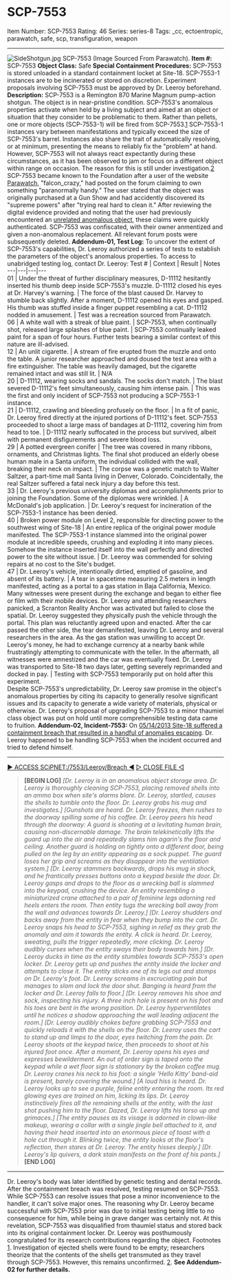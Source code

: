 # SCP-7553
Item Number: SCP-7553
Rating: 46
Series: series-8
Tags: _cc, ectoentropic, parawatch, safe, scp, transfiguration, weapon

---

![SideShotgun.jpg](http://scp-sandbox-3.wdfiles.com/local--files/minor-inconvenience-shotgun-nickthebrick1/SideShotgun.jpg)
SCP-7553 (Image Sourced From Parawatch).
**Item #:** SCP-7553
**Object Class:** Safe
**Special Containment Procedures:** SCP-7553 is stored unloaded in a standard containment locket at Site-18. SCP-7553-1 instances are to be incinerated or stored on discretion. Experiment proposals involving SCP-7553 must be approved by Dr. Leeroy beforehand.
**Description:** SCP-7553 is a Remington 870 Marine Magnum pump-action shotgun. The object is in near-pristine condition.
SCP-7553's anomalous properties activate when held by a living subject and aimed at an object or situation that they consider to be problematic to them. Rather than pellets, one or more objects (SCP-7553-1) will be fired from SCP-7553.[1](javascript:;) SCP-7553-1 instances vary between manifestations and typically exceed the size of SCP-7553's barrel. Instances also share the trait of automatically resolving, or at minimum, presenting the means to reliably fix the "problem" at hand. However, SCP-7553 will not always react expectantly during these circumstances, as it has been observed to jam or focus on a different object within range on occasion. The reason for this is still under investigation.[2](javascript:;)
SCP-7553 became known to the Foundation after a user of the website [Parawatch](https://scp-wiki.wikidot.com/parawatch-hub), "falcon_crazy," had posted on the forum claiming to own something "paranormally handy." The user stated that the object was originally purchased at a Gun Show and had accidently discovered its "supreme powers" after "trying real hard to clean it." After reviewing the digital evidence provided and noting that the user had previously encountered an [unrelated anomalous object](https://scp-wiki.wikidot.com/scp-5488), these claims were quickly authenticated. SCP-7553 was confiscated, with their owner anmentized and given a non-anomalous replacement. All relevant forum posts were subsequently deleted.
**Addendum-01, Test Log:** To uncover the extent of SCP-7553's capabilities, Dr. Leeroy authorized a series of tests to establish the parameters of the object's anomalous properties. To access to unabridged testing log, contact Dr. Leeroy:
Test # | Context | Result | Notes  
---|---|---|---  
01 | Under the threat of further disciplinary measures, D-11112 hesitantly inserted his thumb deep inside SCP-7553's muzzle. D-11112 closed his eyes at Dr. Harvey's warning. | The force of the blast caused Dr. Harvey to stumble back slightly. After a moment, D-11112 opened his eyes and gasped. His thumb was stuffed inside a finger puppet resembling a cat. D-11112 nodded in amusement. | Test was a recreation sourced from Parawatch.  
06 | A white wall with a streak of blue paint. | SCP-7553, when continually shot, released large splashes of blue paint. | SCP-7553 continually leaked paint for a span of four hours. Further tests bearing a similar context of this nature are ill-advised.  
12 | An unlit cigarette. | A stream of fire erupted from the muzzle and onto the table. A junior researcher approached and doused the test area with a fire extinguisher. The table was heavily damaged, but the cigarette remained intact and was still lit. | N/A  
20 | D-11112, wearing socks and sandals. The socks don't match. | The blast severed D-11112's feet simultaneously, causing him intense pain. | This was the first and only incident of SCP-7553 not producing a SCP-7553-1 instance.  
21 | D-11112, crawling and bleeding profusely on the floor. | In a fit of panic, Dr. Leeroy fired directly at the injured portions of D-11112's feet. SCP-7553 proceeded to shoot a large mass of bandages at D-11112, covering him from head to toe. | D-11112 nearly suffocated in the process but survived, albeit with permanent disfigurements and severe blood loss.  
29 | A potted evergreen conifer | The tree was covered in many ribbons, ornaments, and Christmas lights. The final shot produced an elderly obese human male in a Santa uniform, the individual collided with the wall, breaking their neck on impact. | The corpse was a genetic match to Walter Saltzer, a part-time mall Santa living in Denver, Colorado. Coincidentally, the real Saltzer suffered a fatal neck injury a day before this test.  
33 | Dr. Leeroy's previous university diplomas and accomplishments prior to joining the Foundation. Some of the diplomas were wrinkled. | A McDonald's job application. | Dr. Leeroy's request for incineration of the SCP-7553-1 instance has been denied.  
40 | Broken power module on Level 2, responsible for directing power to the southwest wing of Site-18 | An entire replica of the original power module manifested. The SCP-7553-1 instance slammed into the original power module at incredible speeds, crushing and exploding it into many pieces. Somehow the instance inserted itself into the wall perfectly and directed power to the site without issue. | Dr. Leeroy was commended for solving repairs at no cost to the Site's budget.  
47 | Dr. Leeroy's vehicle, intentionally dirtied, emptied of gasoline, and absent of its battery. | A tear in spacetime measuring 2.5 meters in length manifested, acting as a portal to a gas station in Baja California, Mexico. Many witnesses were present during the exchange and began to either flee or film with their mobile devices. Dr. Leeroy and attending researchers panicked, a Scranton Reality Anchor was activated but failed to close the spatial. Dr. Leeroy suggested they physically push the vehicle through the portal. This plan was reluctantly agreed upon and enacted. After the car passed the other side, the tear demanifested, leaving Dr. Leeroy and several researchers in the area. As the gas station was unwilling to accept Dr. Leeroy's money, he had to exchange currency at a nearby bank while frustratingly attempting to communicate with the teller. In the aftermath, all witnesses were amnestized and the car was eventually fixed. Dr. Leeroy was transported to Site-18 two days later, getting severely reprimanded and docked in pay. | Testing with SCP-7553 temporarily put on hold after this experiment.  
Despite SCP-7553's unpredictability, Dr. Leeroy saw promise in the object's anomalous properties by citing its capacity to generally resolve significant issues and its capacity to generate a wide variety of materials, physical or otherwise. Dr. Leeroy's proposal of upgrading SCP-7553 to a minor thaumiel class object was put on hold until more comprehensible testing data came to fruition.
**Addendum-02, Incident-7553:** On [05/14/2013 Site-18 suffered a containment breach that resulted in a handful of anomalies escaping](https://scp-wiki.wikidot.com/scp-7405). Dr. Leeroy happened to be handling SCP-7553 when the incident occurred and tried to defend himself.
* * *
[▶ ACCESS SCiPNET:/7553/Leeroy/Breach ◀](javascript:;)
[▷ CLOSE FILE ◁](javascript:;)
> **[BEGIN LOG]**
> _[Dr. Leeroy is in an anomalous object storage area. Dr. Leeroy is thoroughly cleaning SCP-7553, placing removed shells into an ammo box when site's alarms blare. Dr. Leeroy, startled, causes the shells to tumble onto the floor. Dr. Leeroy grabs his mug and investigates.]_
> _[Gunshots are heard. Dr. Leeroy freezes, then rushes to the doorway spilling some of his coffee. Dr. Leeroy peers his head through the doorway: A guard is shooting at a levitating human brain, causing non-discernable damage. The brain telekinetically lifts the guard up into the air and repeatedly slams him agarin's the floor and ceiling. Another guard is holding on tightly onto a different door, being pulled on the leg by an entity appearing as a sock puppet. The guard loses her grip and screams as they disappear into the ventilation system.]_
> _[Dr. Leeroy stammers backwards, drops his mug in shock, and he frantically presses buttons onto a keypad beside the door. Dr. Leeroy gasps and drops to the floor as a wrecking ball is slammed into the keypad, crushing the device. An entity resembling a miniaturized crane attached to a pair of feminine legs adorning red heels enters the room. Then entity tugs the wrecking ball away from the wall and advances towards Dr. Leeroy.]_
> _[Dr. Leeroy shudders and backs away from the entity in fear when they bump into the cart. Dr. Leeroy snaps his head to SCP-7553, sighing in relief as they grab the anomaly and aim it towards the entity. A click is heard. Dr. Leeroy, sweating, pulls the trigger repeatedly, more clicking. Dr. Leeroy audibly curses when the entity sways their body towards him.]_
> _[Dr. Leeroy ducks in time as the entity stumbles towards SCP-7553's open locker. Dr. Leeroy gets up and pushes the entity inside the locker and attempts to close it. The entity sticks one of its legs out and stomps on Dr. Leeroy's foot. Dr. Leeroy screams in excruciating pain but manages to slam and lock the door shut. Banging is heard from the locker and Dr. Leeroy falls to floor.]_
> _[Dr. Leeroy removes his shoe and sock, inspecting his injury. A three inch hole is present on his foot and his toes are bent in the wrong position. Dr. Leeroy hyperventilates until he notices a shadow approaching the wall leading adjacent the room.]_
> _[Dr. Leeroy audibly chokes before grabbing SCP-7553 and quickly reloads it with the shells on the floor. Dr. Leeroy uses the cart to stand up and limps to the door, eyes twitching from the pain. Dr. Leeroy shoots at the keypad twice, then proceeds to shoot at his injured foot once. After a moment, Dr. Leeroy opens his eyes and expresses bewilderment. An out of order sign is taped onto the keypad while a wet floor sign is stationary by the broken coffee mug. Dr. Leeroy cranes his neck to his foot: a single 'Hello Kitty' band-aid is present, barely covering the wound.]_
> _[A loud hiss is heard. Dr. Leeroy looks up to see a purple, feline entity entering the room. Its red glowing eyes are trained on him, licking its lips. Dr. Leeroy instinctively fires all the remaining shells at the entity, with the last shot pushing him to the floor. Dazed, Dr. Leeroy lifts his torso up and grimaces.]_
> _[The entity pauses as its visage is adorned in clown-like makeup, wearing a collar with a single jingle bell attached to it, and having their head inserted into an enormous piece of toast with a hole cut through it. Blinking twice, the entity looks at the floor's reflection, then stares at Dr. Leeroy. The entity hisses deeply.]_
> _[Dr. Leeroy's lip quivers, a dark stain manifests on the front of his pants.]_
> **[END LOG]**
* * *
Dr. Leeroy's body was later identified by genetic testing and dental records. After the containment breach was resolved, testing resumed on SCP-7553. While SCP-7553 can resolve issues that pose a minor inconvenience to the handler, it can't solve major ones. The reasoning why Dr. Leeroy became successful with SCP-7553 prior was due to initial testing being little to no consequence for him, while being in grave danger was certainly not.
At this revelation, SCP-7553 was disqualified from thaumiel status and stored back into its original containment locker. Dr. Leeroy was posthumously congratulated for its research contributions regarding the object.
Footnotes
[1](javascript:;). Investigation of ejected shells were found to be empty; researchers theorize that the contents of the shells get transmuted as they travel through SCP-7553. However, this remains unconfirmed.
[2](javascript:;). **See Addendum-02 for further details.**